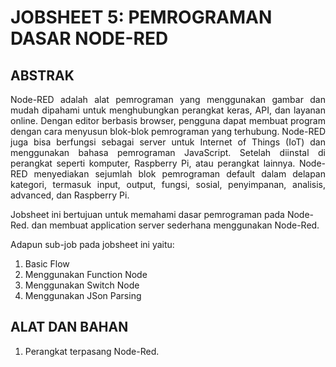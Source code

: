 # JOBSHEET 5: PEMROGRAMAN DASAR NODE-RED
## ABSTRAK
<p align="justify">
  Node-RED adalah alat pemrograman yang menggunakan gambar dan mudah dipahami untuk menghubungkan perangkat keras, API, dan layanan online. 
Dengan editor berbasis browser, pengguna dapat membuat program dengan cara menyusun blok-blok pemrograman yang terhubung. 
Node-RED juga bisa berfungsi sebagai server untuk Internet of Things (IoT) dan menggunakan bahasa pemrograman JavaScript. 
Setelah diinstal di perangkat seperti komputer, Raspberry Pi, atau perangkat lainnya.
Node-RED menyediakan sejumlah blok pemrograman default dalam delapan kategori, termasuk input, output, fungsi, sosial, penyimpanan, analisis, advanced, dan Raspberry Pi.

Jobsheet ini bertujuan untuk memahami dasar pemrograman pada Node-Red.
dan membuat application server sederhana menggunakan
Node-Red. </p>
Adapun sub-job pada jobsheet ini yaitu:
  1. Basic Flow
  2. Menggunakan Function Node
  3. Menggunakan Switch Node
  4. Menggunakan JSon Parsing


## ALAT DAN BAHAN
  1. Perangkat terpasang Node-Red.
